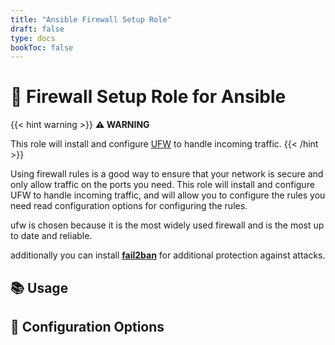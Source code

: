 ```yaml
---
title: "Ansible Firewall Setup Role"
draft: false
type: docs
bookToc: false
---
```


# 🧱 **Firewall** Setup Role for Ansible

{{< hint warning >}}
**⚠️ WARNING**  

This role will install and configure [UFW](https://launchpad.net/ufw) to handle incoming traffic.
{{< /hint >}}

Using firewall rules is a good way to ensure that your network is secure and only allow traffic on the ports you need. This role will install and configure UFW to handle incoming traffic, and will allow you to configure the rules you need read configuration options for configuring the rules.

ufw is chosen because it is the most widely used firewall and is the most up to date and reliable. 

additionally you can install [**fail2ban**](http://www.fail2ban.org/wiki/index.php/Main_Page) for additional protection against attacks.

## 📚 Usage

## 🔧 Configuration Options
